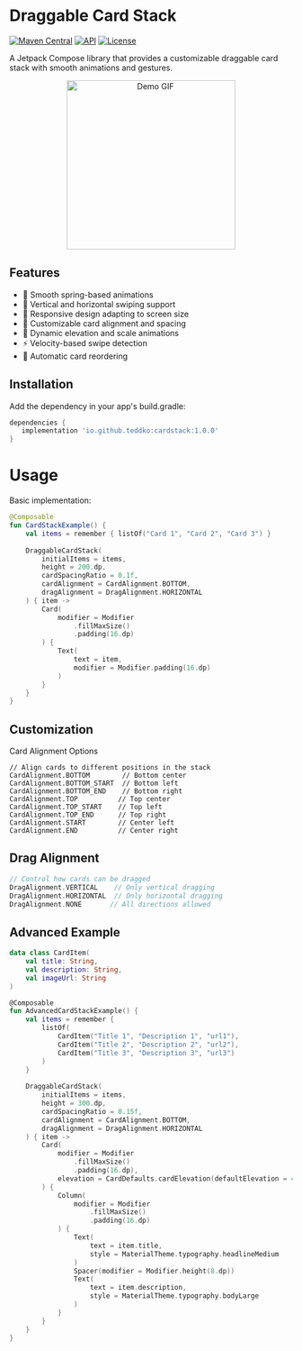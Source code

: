 # Draggable Card Stack

[![Maven Central](https://img.shields.io/maven-central/v/io.github.username/library-name.svg)](https://central.sonatype.com/artifact/io.github.teddko/cardstack)
[![API](https://img.shields.io/badge/API-24%2B-brightgreen.svg?style=flat)](https://android-arsenal.com/api?level=23)
[![License](https://img.shields.io/badge/License-Apache%202.0-blue.svg)](https://opensource.org/licenses/Apache-2.0)

A Jetpack Compose library that provides a customizable draggable card stack with smooth animations and gestures.

<p align="center">
 <img src="screenshots/demo.gif" width="300" alt="Demo GIF"/>
</p>

## Features

- 🎯 Smooth spring-based animations
- 🔄 Vertical and horizontal swiping support
- 📱 Responsive design adapting to screen size
- 🎨 Customizable card alignment and spacing
- 💫 Dynamic elevation and scale animations
- ⚡ Velocity-based swipe detection
- 🔄 Automatic card reordering

## Installation

Add the dependency in your app's build.gradle:

```gradle
dependencies {
   implementation 'io.github.teddko:cardstack:1.0.0'
}
```

# Usage
Basic implementation:
```kotlin
@Composable
fun CardStackExample() {
    val items = remember { listOf("Card 1", "Card 2", "Card 3") }
    
    DraggableCardStack(
        initialItems = items,
        height = 200.dp,
        cardSpacingRatio = 0.1f,
        cardAlignment = CardAlignment.BOTTOM,
        dragAlignment = DragAlignment.HORIZONTAL
    ) { item ->
        Card(
            modifier = Modifier
                .fillMaxSize()
                .padding(16.dp)
        ) {
            Text(
                text = item,
                modifier = Modifier.padding(16.dp)
            )
        }
    }
}
```

## Customization
Card Alignment Options
```kotlion
// Align cards to different positions in the stack
CardAlignment.BOTTOM        // Bottom center
CardAlignment.BOTTOM_START  // Bottom left
CardAlignment.BOTTOM_END    // Bottom right
CardAlignment.TOP          // Top center
CardAlignment.TOP_START    // Top left
CardAlignment.TOP_END      // Top right
CardAlignment.START        // Center left
CardAlignment.END          // Center right
```

## Drag Alignment
```kotlin
// Control how cards can be dragged
DragAlignment.VERTICAL    // Only vertical dragging
DragAlignment.HORIZONTAL  // Only horizontal dragging
DragAlignment.NONE       // All directions allowed
```

## Advanced Example
```kotlin
data class CardItem(
    val title: String,
    val description: String,
    val imageUrl: String
)

@Composable
fun AdvancedCardStackExample() {
    val items = remember { 
        listOf(
            CardItem("Title 1", "Description 1", "url1"),
            CardItem("Title 2", "Description 2", "url2"),
            CardItem("Title 3", "Description 3", "url3")
        )
    }
    
    DraggableCardStack(
        initialItems = items,
        height = 300.dp,
        cardSpacingRatio = 0.15f,
        cardAlignment = CardAlignment.BOTTOM,
        dragAlignment = DragAlignment.HORIZONTAL
    ) { item ->
        Card(
            modifier = Modifier
                .fillMaxSize()
                .padding(16.dp),
            elevation = CardDefaults.cardElevation(defaultElevation = 4.dp)
        ) {
            Column(
                modifier = Modifier
                    .fillMaxSize()
                    .padding(16.dp)
            ) {
                Text(
                    text = item.title,
                    style = MaterialTheme.typography.headlineMedium
                )
                Spacer(modifier = Modifier.height(8.dp))
                Text(
                    text = item.description,
                    style = MaterialTheme.typography.bodyLarge
                )
            }
        }
    }
}
```
